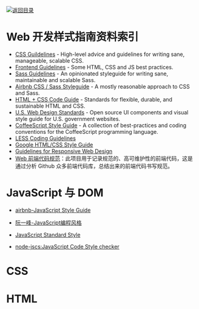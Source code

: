 [![返回目录](https://parg.co/UGo)](https://github.com/wxyyxc1992/Awesome-Links) 
 
 
 
 
# Web 开发样式指南资料索引

- [CSS Guildelines](https://cssguidelin.es/) - High-level advice and guidelines for writing sane, manageable, scalable CSS.
- [Frontend Guidelines](https://github.com/bendc/frontend-guidelines) - Some HTML, CSS and JS best practices.
- [Sass Guidelines](https://sass-guidelin.es/) - An opinionated styleguide for writing sane, maintainable and scalable Sass.
- [Airbnb CSS / Sass Styleguide](https://github.com/airbnb/css) - A mostly reasonable approach to CSS and Sass.
- [HTML + CSS Code Guide](http://codeguide.co/) - Standards for flexible, durable, and sustainable HTML and CSS.
- [U.S. Web Design Standards](https://standards.usa.gov/) - Open source UI components and visual style guide for U.S. government websites.
- [CoffeeScript Style Guide](https://github.com/polarmobile/coffeescript-style-guide) - A collection of best-practices and coding conventions for the CoffeeScript programming language.
- [LESS Coding Guidelines](https://gist.github.com/fat/a47b882eb5f84293c4ed)
- [Google HTML/CSS Style Guide](https://google.github.io/styleguide/htmlcssguide.html)
- [Guidelines for Responsive Web Design](https://www.smashingmagazine.com/2011/01/guidelines-for-responsive-web-design/)
- [Web 前端代码规范](https://parg.co/bXM)：此项目用于记录规范的、高可维护性的前端代码，这是通过分析 Github 众多前端代码库，总结出来的前端代码书写规范。

# JavaScript 与 DOM

- [airbnb-JavaScript Style Guide](https://github.com/airbnb/javascript)

- [阮一峰-JavaScript编程风格](http://javascript.ruanyifeng.com/grammar/style.html)

- [JavaScript Standard Style](https://github.com/feross/standard)

- [node-jscs:JavaScript Code Style checker](https://github.com/jscs-dev/node-jscs/)


# CSS

# HTML

